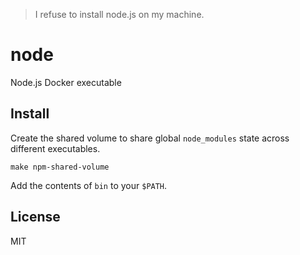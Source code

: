 > I refuse to install node.js on my machine.

# node

Node.js Docker executable


## Install

Create the shared volume to share global `node_modules` state across different 
executables.

    make npm-shared-volume

Add the contents of `bin` to your `$PATH`.


## License

MIT
